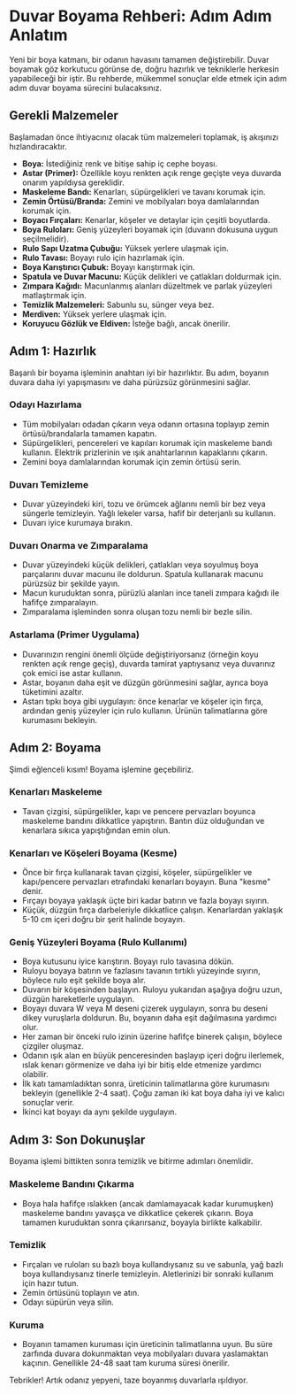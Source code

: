 # Duvar Boyama Rehberi: Adım Adım Anlatım

Yeni bir boya katmanı, bir odanın havasını tamamen değiştirebilir. Duvar boyamak göz korkutucu görünse de, doğru hazırlık ve tekniklerle herkesin yapabileceği bir iştir. Bu rehberde, mükemmel sonuçlar elde etmek için adım adım duvar boyama sürecini bulacaksınız.

## Gerekli Malzemeler

Başlamadan önce ihtiyacınız olacak tüm malzemeleri toplamak, iş akışınızı hızlandıracaktır.

*   **Boya:** İstediğiniz renk ve bitişe sahip iç cephe boyası.
*   **Astar (Primer):** Özellikle koyu renkten açık renge geçişte veya duvarda onarım yapıldıysa gereklidir.
*   **Maskeleme Bandı:** Kenarları, süpürgelikleri ve tavanı korumak için.
*   **Zemin Örtüsü/Branda:** Zemini ve mobilyaları boya damlalarından korumak için.
*   **Boyacı Fırçaları:** Kenarlar, köşeler ve detaylar için çeşitli boyutlarda.
*   **Boya Ruloları:** Geniş yüzeyleri boyamak için (duvarın dokusuna uygun seçilmelidir).
*   **Rulo Sapı Uzatma Çubuğu:** Yüksek yerlere ulaşmak için.
*   **Rulo Tavası:** Boyayı rulo için hazırlamak için.
*   **Boya Karıştırıcı Çubuk:** Boyayı karıştırmak için.
*   **Spatula ve Duvar Macunu:** Küçük delikleri ve çatlakları doldurmak için.
*   **Zımpara Kağıdı:** Macunlanmış alanları düzeltmek ve parlak yüzeyleri matlaştırmak için.
*   **Temizlik Malzemeleri:** Sabunlu su, sünger veya bez.
*   **Merdiven:** Yüksek yerlere ulaşmak için.
*   **Koruyucu Gözlük ve Eldiven:** İsteğe bağlı, ancak önerilir.

## Adım 1: Hazırlık

Başarılı bir boyama işleminin anahtarı iyi bir hazırlıktır. Bu adım, boyanın duvara daha iyi yapışmasını ve daha pürüzsüz görünmesini sağlar.

### Odayı Hazırlama

*   Tüm mobilyaları odadan çıkarın veya odanın ortasına toplayıp zemin örtüsü/brandalarla tamamen kapatın.
*   Süpürgelikleri, pencereleri ve kapıları korumak için maskeleme bandı kullanın. Elektrik prizlerinin ve ışık anahtarlarının kapaklarını çıkarın.
*   Zemini boya damlalarından korumak için zemin örtüsü serin.

### Duvarı Temizleme

*   Duvar yüzeyindeki kiri, tozu ve örümcek ağlarını nemli bir bez veya süngerle temizleyin. Yağlı lekeler varsa, hafif bir deterjanlı su kullanın.
*   Duvarı iyice kurumaya bırakın.

### Duvarı Onarma ve Zımparalama

*   Duvar yüzeyindeki küçük delikleri, çatlakları veya soyulmuş boya parçalarını duvar macunu ile doldurun. Spatula kullanarak macunu pürüzsüz bir şekilde yayın.
*   Macun kuruduktan sonra, pürüzlü alanları ince taneli zımpara kağıdı ile hafifçe zımparalayın.
*   Zımparalama işleminden sonra oluşan tozu nemli bir bezle silin.

### Astarlama (Primer Uygulama)

*   Duvarınızın rengini önemli ölçüde değiştiriyorsanız (örneğin koyu renkten açık renge geçiş), duvarda tamirat yaptıysanız veya duvarınız çok emici ise astar kullanın.
*   Astar, boyanın daha eşit ve düzgün görünmesini sağlar, ayrıca boya tüketimini azaltır.
*   Astarı tıpkı boya gibi uygulayın: önce kenarlar ve köşeler için fırça, ardından geniş yüzeyler için rulo kullanın. Ürünün talimatlarına göre kurumasını bekleyin.

## Adım 2: Boyama

Şimdi eğlenceli kısım! Boyama işlemine geçebiliriz.

### Kenarları Maskeleme

*   Tavan çizgisi, süpürgelikler, kapı ve pencere pervazları boyunca maskeleme bandını dikkatlice yapıştırın. Bantın düz olduğundan ve kenarlara sıkıca yapıştığından emin olun.

### Kenarları ve Köşeleri Boyama (Kesme)

*   Önce bir fırça kullanarak tavan çizgisi, köşeler, süpürgelikler ve kapı/pencere pervazları etrafındaki kenarları boyayın. Buna "kesme" denir.
*   Fırçayı boyaya yaklaşık üçte biri kadar batırın ve fazla boyayı sıyırın.
*   Küçük, düzgün fırça darbeleriyle dikkatlice çalışın. Kenarlardan yaklaşık 5-10 cm içeri doğru bir şerit halinde boyayın.

### Geniş Yüzeyleri Boyama (Rulo Kullanımı)

*   Boya kutusunu iyice karıştırın. Boyayı rulo tavasına dökün.
*   Ruloyu boyaya batırın ve fazlasını tavanın tırtıklı yüzeyinde sıyırın, böylece rulo eşit şekilde boya alır.
*   Duvarın bir köşesinden başlayın. Ruloyu yukarıdan aşağıya doğru uzun, düzgün hareketlerle uygulayın.
*   Boyayı duvara W veya M deseni çizerek uygulayın, sonra bu deseni dikey vuruşlarla doldurun. Bu, boyanın daha eşit dağılmasına yardımcı olur.
*   Her zaman bir önceki rulo izinin üzerine hafifçe binerek çalışın, böylece çizgiler oluşmaz.
*   Odanın ışık alan en büyük penceresinden başlayıp içeri doğru ilerlemek, ıslak kenarı görmenize ve daha iyi bir bitiş elde etmenize yardımcı olabilir.
*   İlk katı tamamladıktan sonra, üreticinin talimatlarına göre kurumasını bekleyin (genellikle 2-4 saat). Çoğu zaman iki kat boya daha iyi ve kalıcı sonuçlar verir.
*   İkinci kat boyayı da aynı şekilde uygulayın.

## Adım 3: Son Dokunuşlar

Boyama işlemi bittikten sonra temizlik ve bitirme adımları önemlidir.

### Maskeleme Bandını Çıkarma

*   Boya hala hafifçe ıslakken (ancak damlamayacak kadar kurumuşken) maskeleme bandını yavaşça ve dikkatlice çekerek çıkarın. Boya tamamen kuruduktan sonra çıkarırsanız, boyayla birlikte kalkabilir.

### Temizlik

*   Fırçaları ve ruloları su bazlı boya kullandıysanız su ve sabunla, yağ bazlı boya kullandıysanız tinerle temizleyin. Aletlerinizi bir sonraki kullanım için hazır tutun.
*   Zemin örtüsünü toplayın ve atın.
*   Odayı süpürün veya silin.

### Kuruma

*   Boyanın tamamen kuruması için üreticinin talimatlarına uyun. Bu süre zarfında duvara dokunmaktan veya mobilyaları duvara yaslamaktan kaçının. Genellikle 24-48 saat tam kuruma süresi önerilir.

Tebrikler! Artık odanız yepyeni, taze boyanmış duvarlarla ışıldıyor.